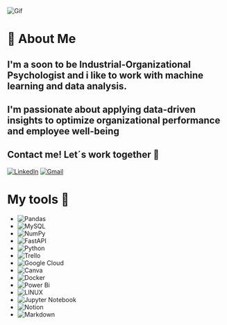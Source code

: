 <img alt='Gif' src='https://media2.giphy.com/media/3o752oeUYz6S2SHi5W/giphy.gif?cid=ecf05e47mbxt9k49v7qo6do2m0sktktj78vl3zgyfd3w7pnk&ep=v1_gifs_related&rid=giphy.gif&ct=g'>

# 🎯 About Me

## I'm a soon to be Industrial-Organizational Psychologist and i like to work with machine learning and data analysis. 

## I'm passionate about applying data-driven insights to optimize organizational performance and employee well-being

## Contact me! Let´s work together 📲
[![LinkedIn](https://img.shields.io/badge/LinkedIn-%230077B5.svg?logo=linkedin&logoColor=white)](https://www.linkedin.com/in/bryan-darce/) [![Gmail](https://img.shields.io/badge/Gmail-%230077B5.svg?logo=gmail&logoColor)](mailto:bryan0darce@gmail.com)

# My tools 🔨
- ![Pandas](https://img.shields.io/badge/pandas-%23150458.svg?style=for-the-badge&logo=pandas&logoColor=white) 
- ![MySQL](https://img.shields.io/badge/mysql-%2300f.svg?style=for-the-badge&logo=mysql&logoColor=)
- ![NumPy](https://img.shields.io/badge/numpy-%23013243.svg?style=for-the-badge&logo=numpy&logoColor=white)
- ![FastAPI](https://img.shields.io/badge/FastAPI-005571?style=for-the-badge&logo=fastapi)
- ![Python](https://img.shields.io/badge/python-3670A0?style=for-the-badge&logo=python&logoColor=ffdd54)
- ![Trello](https://img.shields.io/badge/Trello-%23026AA7.svg?style=for-the-badge&logo=Trello&logoColor=white)
- ![Google Cloud](https://img.shields.io/badge/Google%20Cloud-%234285F4.svg?style=for-the-badge&logo=google-cloud&logoColor=white)
- ![Canva](https://img.shields.io/badge/Canva-%2300C4CC.svg?style=for-the-badge&logo=Canva&logoColor=white)
- ![Docker](https://img.shields.io/badge/docker-%230db7ed.svg?style=for-the-badge&logo=docker&logoColor=white)
- ![Power Bi](https://img.shields.io/badge/power_bi-F2C811?style=for-the-badge&logo=powerbi&logoColor=black) 
- ![LINUX](https://img.shields.io/badge/Linux-FCC624?style=for-the-badge&logo=linux&logoColor=black) 
- ![Jupyter Notebook](https://img.shields.io/badge/jupyter-%23FA0F00.svg?style=for-the-badge&logo=jupyter&logoColor=white)
- ![Notion](https://img.shields.io/badge/Notion-%23000000.svg?style=for-the-badge&logo=notion&logoColor=white) 
- ![Markdown](https://img.shields.io/badge/markdown-%23000000.svg?style=for-the-badge&logo=markdown&logoColor=white)